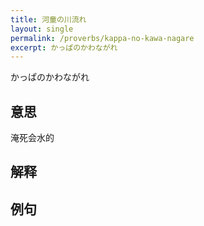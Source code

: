 ```yaml
---
title: 河童の川流れ
layout: single
permalink: /proverbs/kappa-no-kawa-nagare
excerpt: かっぱのかわながれ
---
```


かっぱのかわながれ

## 意思

淹死会水的

## 解释

## 例句

